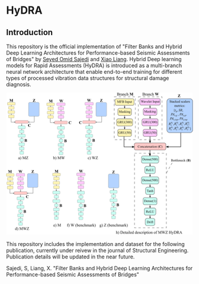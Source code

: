 # HyDRA

## Introduction
This repository is the official implementation of "Filter Banks and Hybrid Deep Learning Architectures for Performance-based Seismic Assessments of Bridges" by [Seyed Omid Sajedi](https://github.com/OmidSaj) and [Xiao Liang](https://github.com/benliangxiao). Hybrid Deep learning models for Rapid Assessments (HyDRA) is introduced as a multi-branch neural network architecture that enable end-to-end training for different types of processed vibration data structures for structural damage diagnosis.


![HyDRA models](https://github.com/OmidSaj/HyDRA/blob/main/Assets/HyDRA.jpg)


This repository includes the implementation and dataset for the following publication, currently under reivew in the journal of Structural Engineering. Publication details will be updated in the near future. 

Sajedi, S, Liang, X. "Filter Banks and Hybrid Deep Learning Architectures for Performance-based Seismic Assessments of Bridges"
